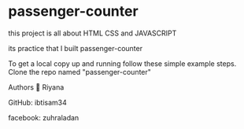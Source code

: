 # passenger-counter

this project is all about HTML CSS and JAVASCRIPT 

its practice that I built passenger-counter

To get a local copy up and running follow these simple example steps. Clone the repo named "passenger-counter"

Authors
👤 Riyana

GitHub: ibtisam34

facebook: zuhraladan




